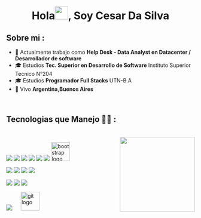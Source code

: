 
<h1 align="center">Hola<img src="https://media.giphy.com/media/hvRJCLFzcasrR4ia7z/giphy.gif" width="35">, Soy Cesar Da Silva</h1>



## Sobre mi :

- 🏢 Actualmente trabajo como  **Help Desk - Data Analyst en Datacenter / Desarrollador de software**
- 🎓 Estudios  **Tec. Superior en Desarrollo de Software** Instituto Superior Tecnico N°204
- 🎓 Estudios  **Programador Full Stacks** UTN-B.A
- 🏡 Vivo **Argentina,Buenos Aires**

<br>


## Tecnologias que Manejo 🧑‍💻 :

<br>

<img align='right' src='https://user-images.githubusercontent.com/5713670/87202985-820dcb80-c2b6-11ea-9f56-7ec461c497c3.gif' width='200"'>

<img src="https://img.icons8.com/color/48/000000/html-5--v1.png"/> <img src="https://img.icons8.com/color/48/000000/css3.png"/> <img src="https://img.icons8.com/color/48/000000/sass.png"/> <img src="https://img.icons8.com/color/48/000000/javascript--v1.png"/> <img src="https://img.icons8.com/office/48/000000/react.png"/> <img src="https://img.icons8.com/color/48/000000/nextjs.png"/> 
<img src="https://cdn.jsdelivr.net/gh/devicons/devicon/icons/bootstrap/bootstrap-original.svg" height="50" alt="bootstrap logo"  /> 
<img width="15" />




<img src="https://img.icons8.com/color/48/000000/java-coffee-cup-logo--v1.png"/> <img src="https://img.icons8.com/officel/48/000000/php-logo.png"/> <img src="https://img.icons8.com/fluency/48/000000/laravel.png"/> <img src="https://img.icons8.com/fluency/48/000000/wordpress.png"/>

<img src="https://img.icons8.com/color/48/000000/mysql-logo.png"/> <img src="https://img.icons8.com/color/48/000000/mongodb.png"/> <img src="https://img.icons8.com/color/48/000000/firebase.png"/>

<img src="https://img.icons8.com/color/48/000000/npm.png"/> <img width="15" /> <img src="https://cdn.jsdelivr.net/gh/devicons/devicon/icons/git/git-original.svg" height="50" alt="git logo"  />
  <img width="15" />

<br>
  
  
